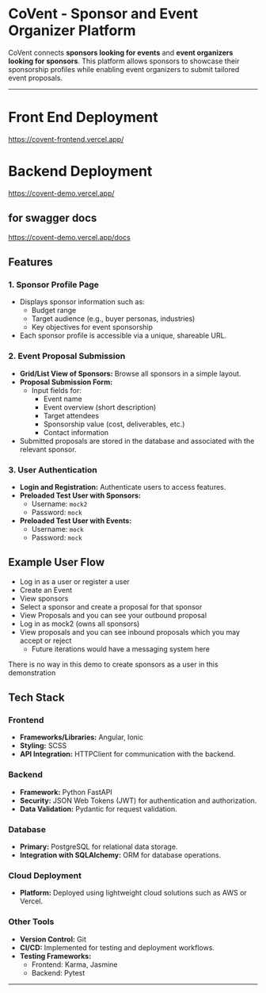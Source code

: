 # CoVent - Sponsor and Event Organizer Platform

CoVent connects **sponsors looking for events** and **event organizers looking for sponsors**. This platform allows sponsors to showcase their sponsorship profiles while enabling event organizers to submit tailored event proposals. 

---

# Front End Deployment
https://covent-frontend.vercel.app/

# Backend Deployment
https://covent-demo.vercel.app/

## for swagger docs
https://covent-demo.vercel.app/docs

## Features

### **1. Sponsor Profile Page**
- Displays sponsor information such as:
  - Budget range
  - Target audience (e.g., buyer personas, industries)
  - Key objectives for event sponsorship
- Each sponsor profile is accessible via a unique, shareable URL.

### **2. Event Proposal Submission**
- **Grid/List View of Sponsors:** Browse all sponsors in a simple layout.
- **Proposal Submission Form:**
  - Input fields for:
    - Event name
    - Event overview (short description)
    - Target attendees
    - Sponsorship value (cost, deliverables, etc.)
    - Contact information
- Submitted proposals are stored in the database and associated with the relevant sponsor.

### **3. User Authentication**
- **Login and Registration:** Authenticate users to access features.
- **Preloaded Test User with Sponsors:**
  - Username: `mock2`
  - Password: `mock`
- **Preloaded Test User with Events:**
  - Username: `mock`
  - Password: `mock`


## Example User Flow

- Log in as a user or register a user
- Create an Event
- View sponsors
- Select a sponsor and create a proposal for that sponsor
- View Proposals and you can see your outbound proposal
- Log in as mock2 (owns all sponsors)
- View proposals and you can see inbound proposals which you may accept or reject
    - Future iterations would have a messaging system here

There is no way in this demo to create sponsors as a user in this demonstration


## Tech Stack

### **Frontend**
- **Frameworks/Libraries:** Angular, Ionic
- **Styling:** SCSS
- **API Integration:** HTTPClient for communication with the backend.

### **Backend**
- **Framework:** Python FastAPI
- **Security:** JSON Web Tokens (JWT) for authentication and authorization.
- **Data Validation:** Pydantic for request validation.

### **Database**
- **Primary:** PostgreSQL for relational data storage.
- **Integration with SQLAlchemy:** ORM for database operations.

### **Cloud Deployment**
- **Platform:** Deployed using lightweight cloud solutions such as AWS or Vercel.

### **Other Tools**
- **Version Control:** Git
- **CI/CD:** Implemented for testing and deployment workflows.
- **Testing Frameworks:**
  - Frontend: Karma, Jasmine
  - Backend: Pytest

---
